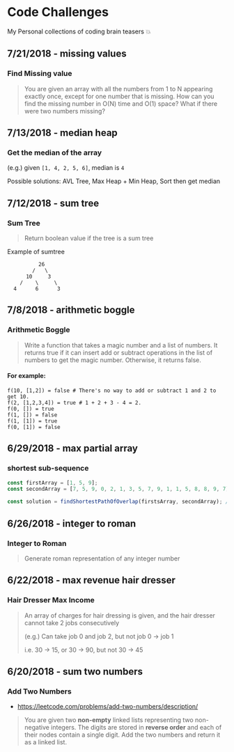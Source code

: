 # Code Challenges
My Personal collections of coding brain teasers 💥
## 7/21/2018 - missing values 

### Find Missing value

> You are given an array with all the numbers from 1 to N appearing exactly once, except for one number that is missing. How can you find the missing number in O(N) time and O(1) space? What if there were two numbers missing?
## 7/13/2018 - median heap 

### Get the median of the array

(e.g.) given `[1, 4, 2, 5, 6]`, median is `4`

Possible solutions: AVL Tree, Max Heap + Min Heap, Sort then get median
## 7/12/2018 - sum tree 

### Sum Tree
> Return boolean value if the tree is a sum tree

Example of sumtree
```
          26
        /   \
      10     3
    /    \     \
  4      6      3
```

## 7/8/2018 - arithmetic boggle 

### Arithmetic Boggle

> Write a function that takes a magic number and a list of numbers. It returns true if it can insert add or subtract operations in the list of numbers to get the magic number. Otherwise, it returns false.
#### For example:
```
f(10, [1,2]) = false # There's no way to add or subtract 1 and 2 to get 10.
f(2, [1,2,3,4]) = true # 1 + 2 + 3 - 4 = 2.
f(0, []) = true
f(1, []) = false
f(1, [1]) = true
f(0, [1]) = false
```
## 6/29/2018 - max partial array 

### shortest sub-sequence

```javascript
const firstArray = [1, 5, 9];
const secondArray = [7, 5, 9, 0, 2, 1, 3, 5, 7, 9, 1, 1, 5, 8, 8, 9, 7];

const solution = findShortestPathOfOverlap(firstsArray, secondArray); // [7, 10], or [9, 12]
```
## 6/26/2018 - integer to roman 

### Integer to Roman

> Generate roman representation of any integer number
## 6/22/2018 - max revenue hair dresser 

### Hair Dresser Max Income

> An array of charges for hair dressing is given, and the hair dresser cannot take 2 jobs consecutively
>
> (e.g.) Can take job 0 and job 2, but not job 0 -> job 1
>
> i.e. 30 -> 15, or 30 -> 90, but not 30 -> 45
## 6/20/2018 - sum two numbers 

### Add Two Numbers

- https://leetcode.com/problems/add-two-numbers/description/

> You are given two **non-empty** linked lists representing two non-negative integers. The digits are stored in **reverse order** and each of their nodes contain a single digit. Add the two numbers and return it as a linked list.
